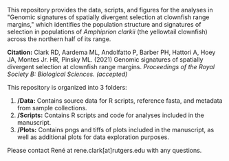 This repository provides the data, scripts, and figures for the analyses in "Genomic signatures of spatially divergent selection at clownfish range margins," which identifies the population structure and signatures of selection in populations of *Amphiprion clarkii* (the yellowtail clownfish) across the northern half of its range. 

**Citation:**
Clark RD, Aardema ML, Andolfatto P, Barber PH, Hattori A, Hoey JA, Montes Jr. HR, Pinsky ML. (2021) Genomic signatures of spatially divergent selection at clownfish range margins. *Proceedings of the Royal Society B: Biological Sciences. (accepted)*

This repository is organized into 3 folders: 
1. **/Data:** Contains source data for R scripts, reference fasta, and metadata from sample collections.
2. **/Scripts:** Contains R scripts and code for analyses included in the manuscript.
3. **/Plots:** Contains pngs and tiffs of plots included in the manuscript, as well as additional plots for data exploration purposes.

Please contact René at rene.clark[at]rutgers.edu with any questions.


